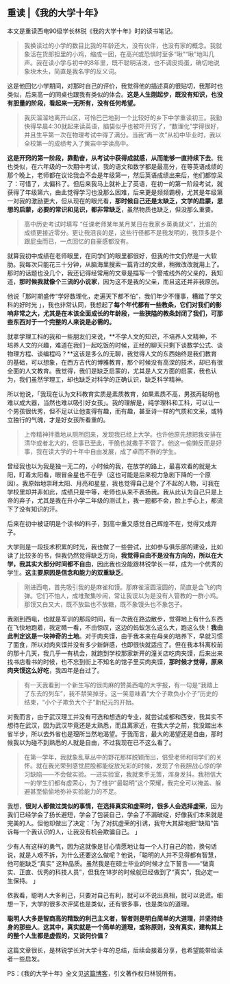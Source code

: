 ## 重读 |《我的大学十年》

本文是重读西电90级学长林锐《我的大学十年》时的读书笔记。

> 我换读过的小学的数目比我的年龄还大，没有伙伴，也没有家的概念。我就象活在货郎担里的小鸡，缩成一团，在高兴或恐惧时至多“啾”“啾”地叫几声。我在读小学与初中的8年里，既不聪明活泼，也不调皮捣蛋，确切地说象块木头，简直是我名字的反义词。

这是他回忆小学期间，对那时自己的评价，我觉得他的描述真的很贴切，我那时也类似，后来高一的同桌也跟我有类似的体会。**这是人生刚起步，既没有知识，也没有胆量的阶段，看起来一无所有，没有任何希望。**

> 我灰溜溜地离开山区，可怜巴巴地到一个比较好的乡下中学重读初三。我勤快得早晨4:30就起来读英语，脑袋似乎也被吓开窍了，“数理化”学得很好，并且生平第一次在物理考试中得了满分。当我“再一次”从初中毕业时，我以全校第一的成绩考入了黄岩中学读高中。  

**这是开窍的第一阶段，靠勤奋，从考试中获得成就感，从而能够一直持续下去**。我也类似，在六年级的一次期中考试，我的语文和数学都是最高分，在等英语成绩的那个晚上，老师都在议论我会不会是年级第一，然后英语成绩出来后，他们都惊呆了：可惜了，太偏科了。但后来我马上就补上了英语，在初一的第一阶段考试，就获得了年级第六，由此觉得学习也没那么困难，后来更是频频霸榜，尤其是年级第一对我的激励更大，但从现在的眼光看，**那时候自己还是太缺乏，文学的启蒙，思想的启蒙，必要的常识和见识，都非常缺乏**，虽然物质也缺乏，但没那么重要。

> 高中历史考试时填写 “任课老师某年某月某日在我家乡英勇就义”，比谁的成绩更接近零分。更让我沮丧的是，这些行径都不是我发明的，我顶多是个跟屁虫而已，一点回忆的自豪感都没有。  

就算我初中成绩在老师眼里，在同学们的眼里都很好，但我的作文仍然是一大软肋。我每次只能花三十分钟，从脑海里搜索一篇背过的文章，稍微改改就用上了。那时的话题也没几个，我还记得经常用的文章是描写一个警戒线外的父亲的，我知道，**那时候我就像个三流的小说家**，因为这不是我的父亲，而且这还并非我原创。

他说「那时期盛传“学好数理化，走遍天下都不怕”，我们年少不懂事，糟踏了学文科的好时光 」，我也非常认同，我想起了**每个年代都有一些教条，它们对我们的影响非常之大，尤其是在本该全面成长的年龄段，一些狭隘的教条封闭了我们，可那些东西对于一个完整的人来说是必需的。**

就拿学理工科的我和一些朋友们来说，**不学人文的知识，不培养人文精神，不培养人文的兴趣，难道在我们一起吃饭的时候，正经的聊天只剩下谈数学公式、谈物理方程、谈编程吗？**这该是多么的无聊，我觉得人文的东西始终是我们教育的基础，可以想象，在西方古代的博雅教育，那个时候没有高深的技术，却已有很全面的人文教育。我觉得，我们是缺乏启蒙的，尤其是人文方面的启蒙，我也认为，我们虽然学理工，却也缺乏对科学的正确认识，缺乏科学精神。

所以他说，「我现在认为文科教育实质是素质教育，如果素质不高，男孩再聪明也难以成大器，当然也难以吸引好女孩」。我的理解是，纯学理科和工科，可以让一个男孩很优秀，但不足以让他变得有趣，而有趣，甚至诗一样的气质和文采，或特立独行的气魄，才是好女孩所看重的。

> 上帝精神拌擞地从厕所回来，发现我已经上大学。也许他原先想把我安排在清华或者北大的，但事已至此，干脆也就撒手不管了。他这一偷懒反而是好事，我在读大学的十年中自由发展，成了卓而不群的学生。 

曾经我也以为我是独一无二的，小时候的我，在放学的路上，最喜欢看的就是太阳，盯着太阳看，眼冒金星也不在乎（这也可能是后来视力急剧下降的一个原因）。我原始地崇拜太阳、月亮和星星，我也觉得自己是个了不起的人物，可我在学校里却并非如此，成绩只是中等，老师也从来不表扬我。我从此认为自己只是上帝的弃子，尤其是我在升小学二年级的测试上，我一题都不会，脸上手心上，都流下了没有知识的汗。

后来在初中被证明是个读书的料子，到高中重又感觉自己辉煌不在，觉得又成弃子。

大学则是一段技术积累的时光，我也做了一些尝试，比如参与俱乐部的建设，比如读了比较多的书，但我仍然觉得缺乏方向，**我觉得自由不是没有方向的，所以在大学，我其实大部分时间都不自由**，因此我也没能跟林锐学长一样，成为一个优秀的学生。**这主要原因是信念和能力的双重缺乏**。

> 刚进西电，首先吸引我的是麻雀和馍。那麻雀滚圆滚圆的，简直是会飞的肉弹。它们不怕人，成堆聚集吵闹，常让我误以为是没有人管教的一群小鸡。那馍又白又大，既不放盐也不放糖，既不象馒头也不象包子。 

我刚到西电，也就是军训的那段时间，有一次我在路边散步，觉得地上有什么东西在飞快地跑着，我定睛一看，不由惊叹，这边的蚂蚁怎么这么大，跑这么快！**我由此判定这是一块神奇的土地**。对于肉夹馍，由于我本来在母亲的培养下，早就习惯了面食，所以对肉夹馍并没有多少新鲜感，也即很快就适应了。但在我本科离校前的那十几天，我几乎一有机会，就跑到学校那家新开的潼关店吃肉夹馍，后来出来找书店看书的时候，也不忘到街上不知名的馆子里买肉夹馍，**那时候才觉得，原来肉夹馍这么好吃**，我四年是白过了。

> 有一天我看到一个新生写的很肉麻的赞美西电的大字报，有一句是“我踏上了东去的列车”，我不禁笑掉牙。这一笑意味着“大个子欺负小个子”历史的结束，“小个子欺负大个子”新纪元的开始。  

对我而言，由于武汉理工并没有可选和想选的专业，就尝试成都和西安，我其实不想待在武汉，因为武汉毕竟还是太熟悉，而且离家近，在我大学之前，我没踏出本省半步，所以去外省也是理所当然地渴望。于我而言，最大的渴望还是自由，那时候我以为碰不到熟悉的人就是自由，不过我现在已不这么看了。

> 在第一学年，我就象乱草丛中的野花那样脱颖而出，倍受老师和同学们的关怀。就在我光荣到感觉屁股都能绽放光彩的时候，发现了令我胆战心惊的学习缺陷——不会做实验。一进实验室，我就束手无策，浑身发抖。我相信大一的学生们都有虚荣心，为了维护“最聪明”这个荣耀，我完全可以掩盖、躲避甚至偷偷地弥补实验能力的不足。 

我想，**很对人都做过类似的事情，在选择真实和虚荣时，很多人会选择虚荣**，因为我们已经学会了扬长避短，学会了包装自己，学会了不漏破绽，好像我们本来就是完美的人。但他却做出了决定：「为了对抗虚荣的引诱，我夸大其辞地把“缺陷”告诉每一个我认识的人，让我没有机会欺骗自己。 」

少有人有这样的勇气，因为这就像是甘心情愿地让每一个人打自己的脸，换句话说，就是人艰不拆，为什么还要这么做呢？他说，「聪明的人并不见得都有智慧，他可能缺乏“真实” 这种品质。虽然我是在硕士毕业的时候才立下誓言——“做真实、正直、优秀的科技人员”，但我在18岁的时候就已经做到了“真实”，我必定一生保持。 」

依我看，聪明人大多利己，只要对自己有利，就可以不说出真相，就可以说谎。细想一下，大学的很多次评奖也是类似，还有很多事，也是类似的道理。

**聪明人大多是智商高的精致的利己主义者，智者则是明白简单的大道理，并坚持终身的那些人**。**这其中，真实就是一个简单的道理，或称原则，没有真实，建构其上的整个人生都是虚假的，又谈何价值？**

这篇文章很长，是林锐学长对大学十年的总结，后续会接着分享，也希望能带给读者一些启发。

PS：《我的大学十年》全文见[这篇博客](https://mp.weixin.qq.com/s?__biz=MzAxNzAzNTcyMQ==&mid=2448314775&idx=1&sn=656b2b739761979b70c49a8584efd5ad&chksm=8ff14931b886c027ad40539975d2900396bef65fabb4308188a27822bea04d1536c2a16ee0f6&token=253974218&lang=zh_CN##)，引文著作权归林锐所有。